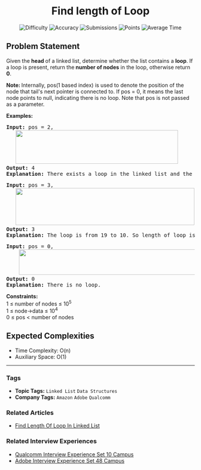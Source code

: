 <h1 align="center">Find length of Loop</h1>

<p align="center">
  <img alt="Difficulty" title="Difficulty" src="https://custom-icon-badges.demolab.com/badge/Difficulty: Medium-1F222E?style=for-the-badge&logoColor=white&logo=fire"/>
  <img alt="Accuracy" title="Accuracy" src="https://custom-icon-badges.demolab.com/badge/Accuracy: 44.26%25-1F222E?style=for-the-badge&logoColor=white&logo=target"/>
  <img alt="Submissions" title="Submissions" src="https://custom-icon-badges.demolab.com/badge/Submissions: 282K+-1F222E?style=for-the-badge&logoColor=white&logo=repo"/>
  <img alt="Points" title="Points" src="https://custom-icon-badges.demolab.com/badge/Points: 4-1F222E?style=for-the-badge&logoColor=white&logo=award"/>
  <img alt="Average Time" title="Average Time" src="https://custom-icon-badges.demolab.com/badge/Average%20Time: 30m-1F222E?style=for-the-badge&logoColor=white&logo=clock"/>
</p>

## Problem Statement

Given the <b>head </b>of a linked list, determine whether the list contains a <b>loop</b>. If a loop is present, return the<b> number of nodes</b> in the loop, otherwise return<b> 0</b>.

<b>Note: </b>Internally, pos(1 based index) is used to denote the position of the node that tail's next pointer is connected to. If pos = 0, it means the last node points to null, indicating there is no loop. Note that pos is not passed as a parameter.

<b>Examples:</b>

<pre><b>Input: </b>pos = 2,<br>   <img src="https://media.geeksforgeeks.org/img-practice/prod/addEditProblem/904501/Web/Other/blobid0_1756186026.webp" alt="" title="" width="434" height="90"/><b>
Output: </b>4<b>
Explanation: </b>There exists a loop in the linked list and the length of the loop is 4.<br></pre>

<pre><b>Input: </b>pos = 3,<br>   <img src="https://media.geeksforgeeks.org/img-practice/prod/addEditProblem/904501/Web/Other/blobid0_1756128118.webp" alt="" title="" width="478" height="99"/>
<b>Output:</b> 3
<b>Explanation: </b>The loop is from 19 to 10. So length of loop is 19 → 33 → 10 = 3.</pre>

<pre><b>Input: </b>pos = 0,<br>    <img src="https://media.geeksforgeeks.org/img-practice/prod/addEditProblem/904501/Web/Other/blobid1_1756128178.webp" alt="" title="" width="512" height="68"/><br><b>Output: </b>0<b>
Explanation: </b>There is no loop.<br></pre>

<b>Constraints:</b><br>1 ≤ number of nodes ≤ 10<sup>5</sup><sup><br></sup>1 ≤ node->data ≤ 10<sup>4</sup><br>0 ≤ pos < number of nodes

## Expected Complexities
- Time Complexity: O(n)
- Auxiliary Space: O(1)

<hr>

### Tags
- **Topic Tags:** `Linked List` `Data Structures`
- **Company Tags:** `Amazon` `Adobe` `Qualcomm`

### Related Articles
- [Find Length Of Loop In Linked List](https://www.geeksforgeeks.org/find-length-of-loop-in-linked-list/)

### Related Interview Experiences
- [Qualcomm Interview Experience Set 10 Campus](https://www.geeksforgeeks.org/qualcomm-interview-experience-set-10-campus/)
- [Adobe Interview Experience Set 48 Campus](https://www.geeksforgeeks.org/adobe-interview-experience-set-48-campus/)
